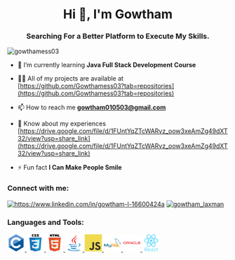 <h1 align="center">Hi 👋, I'm Gowtham</h1>
<h3 align="center">Searching For a Better Platform to Execute My Skills.</h3>

<p align="left"> <img src="https://komarev.com/ghpvc/?username=gowthamess03&label=Profile%20views&color=0e75b6&style=flat" alt="gowthamess03" /> </p>

- 🌱 I’m currently learning **Java Full Stack Development Course**

- 👨‍💻 All of my projects are available at [https://github.com/Gowthamess03?tab=repositories](https://github.com/Gowthamess03?tab=repositories)

- 📫 How to reach me **gowtham010503@gmail.com**

- 📄 Know about my experiences [https://drive.google.com/file/d/1FUntYqZTcWARvz_oow3xeAmZg49dXT32/view?usp=share_link](https://drive.google.com/file/d/1FUntYqZTcWARvz_oow3xeAmZg49dXT32/view?usp=share_link)

- ⚡ Fun fact **I Can Make People Smile**

<h3 align="left">Connect with me:</h3>
<p align="left">
<a href="https://linkedin.com/in/https://www.linkedin.com/in/gowtham-l-16600424a" target="blank"><img align="center" src="https://raw.githubusercontent.com/rahuldkjain/github-profile-readme-generator/master/src/images/icons/Social/linked-in-alt.svg" alt="https://www.linkedin.com/in/gowtham-l-16600424a" height="30" width="40" /></a>
<a href="https://instagram.com/gowtham_laxman" target="blank"><img align="center" src="https://raw.githubusercontent.com/rahuldkjain/github-profile-readme-generator/master/src/images/icons/Social/instagram.svg" alt="gowtham_laxman" height="30" width="40" /></a>
</p>

<h3 align="left">Languages and Tools:</h3>
<p align="left"> <a href="https://www.cprogramming.com/" target="_blank" rel="noreferrer"> <img src="https://raw.githubusercontent.com/devicons/devicon/master/icons/c/c-original.svg" alt="c" width="40" height="40"/> </a> <a href="https://www.w3schools.com/css/" target="_blank" rel="noreferrer"> <img src="https://raw.githubusercontent.com/devicons/devicon/master/icons/css3/css3-original-wordmark.svg" alt="css3" width="40" height="40"/> </a> <a href="https://www.w3.org/html/" target="_blank" rel="noreferrer"> <img src="https://raw.githubusercontent.com/devicons/devicon/master/icons/html5/html5-original-wordmark.svg" alt="html5" width="40" height="40"/> </a> <a href="https://www.java.com" target="_blank" rel="noreferrer"> <img src="https://raw.githubusercontent.com/devicons/devicon/master/icons/java/java-original.svg" alt="java" width="40" height="40"/> </a> <a href="https://developer.mozilla.org/en-US/docs/Web/JavaScript" target="_blank" rel="noreferrer"> <img src="https://raw.githubusercontent.com/devicons/devicon/master/icons/javascript/javascript-original.svg" alt="javascript" width="40" height="40"/> </a> <a href="https://www.mysql.com/" target="_blank" rel="noreferrer"> <img src="https://raw.githubusercontent.com/devicons/devicon/master/icons/mysql/mysql-original-wordmark.svg" alt="mysql" width="40" height="40"/> </a> <a href="https://www.oracle.com/" target="_blank" rel="noreferrer"> <img src="https://raw.githubusercontent.com/devicons/devicon/master/icons/oracle/oracle-original.svg" alt="oracle" width="40" height="40"/> </a> <a href="https://reactjs.org/" target="_blank" rel="noreferrer"> <img src="https://raw.githubusercontent.com/devicons/devicon/master/icons/react/react-original-wordmark.svg" alt="react" width="40" height="40"/> </a> </p>
